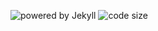 ![powered by Jekyll](https://img.shields.io/badge/powered_by-Jekyll-blue.svg)
![code size](https://img.shields.io/github/languages/code-size/maxpowx/maxpowx.github.io)